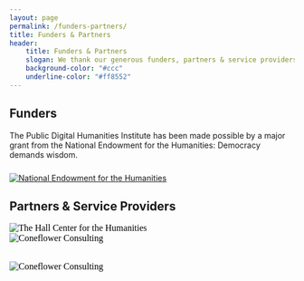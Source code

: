 ```yaml
---
layout: page
permalink: /funders-partners/
title: Funders & Partners
header: 
    title: Funders & Partners
    slogan: We thank our generous funders, partners & service providers
    background-color: "#ccc"
    underline-color: "#ff8552"
---
```


<!--
## Funders

![National Endowment for the Humanities Logo](../images/logos/NEH-Preferred-Seal820.jpg)

***The Public Digital Humanities Institute has been made possible by a major grant from the National Endowment for the Humanities: Democracy demands wisdom.***

---

### Partners & Service Providers
<br/>

[![Coneflower Consulting Logo](../images/logos/coneflower.svg)](https://www.coneflower.org)

[![Hall Center for the Humanities Logo](../images/logos/hallcenter.jpg)](https://hallcenter.ku.edu/)

[![Media Production Studio Logo](../images/logos/KUMPS.png)](https://mps.ku.edu/)
-->

## Funders
<div class="row">
    <div class="small-12 columns" style="margin-bottom: 1.5rem;">
        The Public Digital Humanities Institute has been made possible by a major grant from the National Endowment for the Humanities: Democracy demands wisdom.
    </div>
    <div class="small-12 columns" style="margin-top: 1.5rem;">
        <a href="https://www.neh.gov/"><img src="../images/logos/NEH-Preferred-Seal820.jpg/" alt="National Endowment for the Humanities"></a>
    </div><!--small-12 -->

</div><!--row-->



## Partners & Service Providers
<div class="row" style="margin-bottom: 2rem;">
    <div class="small-6 columns">
        <a href="https://hallcenter.ku.edu/" style="all: initial;"><img src="../images/logos/hallcenter-horizontal.png" alt="The Hall Center for the Humanities"></a>
    </div> 
    <div class="small-6 columns">
        <a href="https://www.coneflower.org" style="all: initial;"><img src="../images/logos/coneflower.svg/" alt="Coneflower Consulting"></a>
    </div>
</div>
<div class="row" style="margin-top: 2rem;">
    <div class="small-6 small-centered columns">
        <a href="https://www.coneflower.org" style="all: initial;"><img src="../images/logos/coneflower.svg/" alt="Coneflower Consulting"></a><!--Media production studio will go here, when I edit the logo -->
    </div>
</div>
